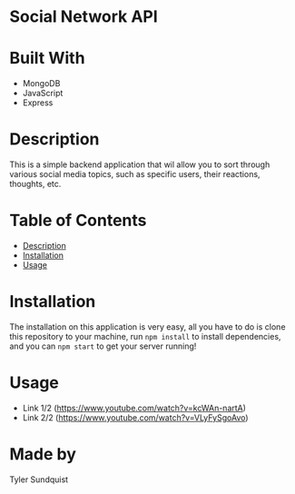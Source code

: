 # Social Network API

# Built With
- MongoDB
- JavaScript
- Express


# Description
This is a simple backend application that wil allow you to sort through various social media topics, such as specific users, their reactions, thoughts, etc.

# Table of Contents
- [Description](#description)
- [Installation](#installation)
- [Usage](#usage)

# Installation
The installation on this application is very easy, all you have to do is clone this repository to your machine, run `npm install` to install dependencies, and you can `npm start` to get your server running!

# Usage
- Link 1/2 (https://www.youtube.com/watch?v=kcWAn-nartA)
- Link 2/2 (https://www.youtube.com/watch?v=VLyFySgoAvo)

# Made by
Tyler Sundquist